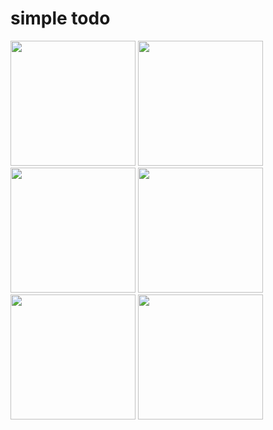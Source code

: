 # simple todo

<img src="create_group.png" height="200">
<img src="create_task.png" height="200">
<img src="group_created.png" height="200">
<img src="tasks.png" height="200">
<img src="group_in_practice.png" height="200">
<img src="tasks_in_practice.png" height="200">

